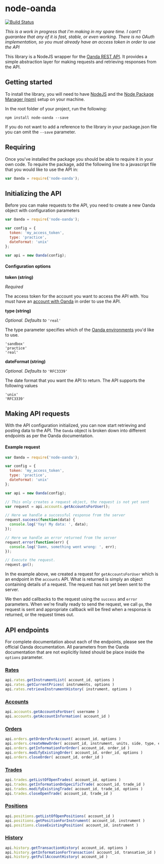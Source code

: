 # node-oanda

[![Build Status](https://travis-ci.org/flagpoonage/node-oanda.svg?branch=master)](https://travis-ci.org/flagpoonage/node-oanda)

*This is a work in progress that I'm making in my spare time. I cant't guarantee that any of it is fast, stable, or even working. There is no OAuth implementation, so you must already have an access token in order to use the API*

This library is a NodeJS wrapper for the [Oanda REST API](http://developer.oanda.com/rest-live/introduction/). It provides a simple abstraction layer for making requests and retrieving responses from the API.

## Getting started

To install the library, you will need to have [NodeJS](https://nodejs.org/download/) and the [Node Package Manager (npm)](https://nodejs.org/download/) setup on your machine.

In the root folder of your project, run the following:

    npm install node-oanda --save

If you do not want to add a reference to the library in your package.json file you can omit the `--save` parameter.

## Requiring

Once you've installed the package you should be able to require it in your own code. To require the package, add the following line to a javascript file that you would like to use the API in:

```javascript
var Oanda = require('node-oanda');
```

## Initializing the API

Before you can make requests to the API, you need to create a new Oanda object with configuration parameters
```javascript
var Oanda = require('node-oanda');

var config = {
  token: 'my_access_token',
  type: 'practice',
  dateFormat: 'unix'
};

var api = new Oanda(config);
```

#### Configuration options

**token (string)**

*Required*

The access token for the account you want to access the API with. You must have an [account with Oanda](https://fxtrade.oanda.com/your_account/fxtrade/register/gate?utm_source=oandaapi&utm_medium=link&utm_campaign=devportaldocs_demo) in order to use the API.

**type (string)**

*Optional. Defaults to* `'real'`

The type parameter specifies which of the [Oanda environments](http://developer.oanda.com/rest-live/development-guide/) you'd like to use.

    'sandbox'
    'practice'
    'real'

**dateFormat (string)**

*Optional. Defaults to* `'RFC3339'`

The date format that you want the API to return. The API supports the following values

    'unix'
    'RFC3339'

## Making API requests

With the API configuration initialized, you can now start retrieving and posting data to the API. The `Oanda` object is broken down into different endpoints as per the Oanda documentation.

#### Example request

```javascript
var Oanda = require('node-oanda');

var config = {
  token: 'my_access_token',
  type: 'practice',
  dateFormat: 'unix'
};

var api = new Oanda(config);

// This only creates a request object, the request is not yet sent
var request = api.accounts.getAccountsForUser();

// Here we handle a successful response from the server
request.success(function(data) {
  console.log('Yay! My data: ', data);
});

// Here we handle an error returned from the server
request.error(function(err) {
  console.log('Damn, something went wrong: ', err);
});

// Execute the request.
request.go();
```

In the example above, we created a request for `getAccountsForUser` which is an endpoint in the `accounts` API. What is returned is simply an object containing details of a request. The request has not yet been sent to the server.

We then add callbacks to the request using the `success` and `error` parameters. When we're finally ready to send the request, we call `go`, the request is sent and appropriate callback will be fired when a response is returned, or the request times out.

## API endpoints

For complete documentation about each of the endpoints, please see the official Oanda documentation. All parameters from the Oanda documentation that are not explicitly listed should be place inside the `options` parameter.

### [Rates](http://developer.oanda.com/rest-live/rates/)

```javascript
api.rates.getInstrumentList( account_id, options )
api.rates.getCurrentPrices( instruments, options )
api.rates.retrieveInstrumentHistory( instrument, options )
```

### [Accounts](http://developer.oanda.com/rest-live/accounts/)

```javascript
api.accounts.getAccountsForUser( username )
api.accounts.getAccountInformation( account_id )
```

### [Orders](http://developer.oanda.com/rest-live/orders/)

```javascript
api.orders.getOrdersForAccount( account_id, options )
api.orders.createNewOrder( account_id, instrument, units, side, type, expiry, price, options )  
api.orders.getInformationForOrder( account_id, order_id )
api.orders.modifyExistingOrder( account_id, order_id, options )
api.orders.closeOrder( account_id, order_id )
```

### [Trades](http://developer.oanda.com/rest-live/trades/)

```javascript
api.trades.getListOfOpenTrades( account_id, options )
api.trades.getInformationOnSpecificTrade( account_id, trade_id )
api.trades.modifyExistingTrade( account_id, trade_id, options )
api.trades.closeOpenTrade( account_id, trade_id )
```

### [Positions](http://developer.oanda.com/rest-live/positions/)

```javascript
api.positions.getListOfOpenPositions( account_id )
api.positions.getPositionForInstrument( account_id, instrument )
api.positions.closeExistingPosition( account_id, instrument )
```

### [History](http://developer.oanda.com/rest-live/transaction-history/)

```javascript
api.history.getTransactionHistory( account_id, options )
api.history.getInformationForTransaction( account_id, transation_id )
api.history.getFullAccountHistory( account_id )
```
